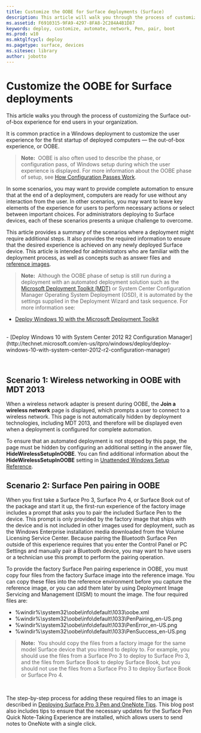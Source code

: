 ```yaml
---
title: Customize the OOBE for Surface deployments (Surface)
description: This article will walk you through the process of customizing the Surface out-of-box experience for end users in your organization.
ms.assetid: F6910315-9FA9-4297-8FA8-2C284A4B1D87
keywords: deploy, customize, automate, network, Pen, pair, boot
ms.prod: w10
ms.mktglfcycl: deploy
ms.pagetype: surface, devices
ms.sitesec: library
author: jobotto
---
```


# Customize the OOBE for Surface deployments


This article walks you through the process of customizing the Surface out-of-box experience for end users in your organization.

It is common practice in a Windows deployment to customize the user experience for the first startup of deployed computers — the out-of-box experience, or OOBE.

>**Note:**&nbsp;&nbsp;OOBE is also often used to describe the phase, or configuration pass, of Windows setup during which the user experience is displayed. For more information about the OOBE phase of setup, see [How Configuration Passes Work](http://msdn.microsoft.com/library/windows/hardware/dn898581.aspx).

In some scenarios, you may want to provide complete automation to ensure that at the end of a deployment, computers are ready for use without any interaction from the user. In other scenarios, you may want to leave key elements of the experience for users to perform necessary actions or select between important choices. For administrators deploying to Surface devices, each of these scenarios presents a unique challenge to overcome.

This article provides a summary of the scenarios where a deployment might require additional steps. It also provides the required information to ensure that the desired experience is achieved on any newly deployed Surface device. This article is intended for administrators who are familiar with the deployment process, as well as concepts such as answer files and [reference images](http://go.microsoft.com/fwlink/p/?LinkID=618042).

>**Note:**&nbsp;&nbsp;Although the OOBE phase of setup is still run during a deployment with an automated deployment solution such as the [Microsoft Deployment Toolkit (MDT)](http://go.microsoft.com/fwlink/p/?LinkId=618117) or System Center Configuration Manager Operating System Deployment (OSD), it is automated by the settings supplied in the Deployment Wizard and task sequence. For more information see:<br/>
- [Deploy Windows 10 with the Microsoft Deployment Toolkit](http://technet.microsoft.com/en-us/itpro/windows/deploy/deploy-windows-10-with-the-microsoft-deployment-toolkit)
<br/>
- [Deploy Windows 10 with System Center 2012 R2 Configuration Manager](http://technet.microsoft.com/en-us/itpro/windows/deploy/deploy-windows-10-with-system-center-2012-r2-configuration-manager)

 

## Scenario 1: Wireless networking in OOBE with MDT 2013


When a wireless network adapter is present during OOBE, the **Join a wireless network** page is displayed, which prompts a user to connect to a wireless network. This page is not automatically hidden by deployment technologies, including MDT 2013, and therefore will be displayed even when a deployment is configured for complete automation.

To ensure that an automated deployment is not stopped by this page, the page must be hidden by configuring an additional setting in the answer file, **HideWirelessSetupInOOBE**. You can find additional information about the **HideWirelessSetupInOOBE** setting in [Unattended Windows Setup Reference](http://go.microsoft.com/fwlink/p/?LinkID=618044).

## Scenario 2: Surface Pen pairing in OOBE


When you first take a Surface Pro 3, Surface Pro 4, or Surface Book out of the package and start it up, the first-run experience of the factory image includes a prompt that asks you to pair the included Surface Pen to the device. This prompt is only provided by the factory image that ships with the device and is not included in other images used for deployment, such as the Windows Enterprise installation media downloaded from the Volume Licensing Service Center. Because pairing the Bluetooth Surface Pen outside of this experience requires that you enter the Control Panel or PC Settings and manually pair a Bluetooth device, you may want to have users or a technician use this prompt to perform the pairing operation.

To provide the factory Surface Pen pairing experience in OOBE, you must copy four files from the factory Surface image into the reference image. You can copy these files into the reference environment before you capture the reference image, or you can add them later by using Deployment Image Servicing and Management (DISM) to mount the image. The four required files are:

-   %windir%\\system32\\oobe\\info\\default\\1033\\oobe.xml
-   %windir%\\system32\\oobe\\info\\default\\1033\\PenPairing\_en-US.png
-   %windir%\\system32\\oobe\\info\\default\\1033\\PenError\_en-US.png
-   %windir%\\system32\\oobe\\info\\default\\1033\\PenSuccess\_en-US.png

>**Note:**&nbsp;&nbsp;You should copy the files from a factory image for the same model Surface device that you intend to deploy to. For example, you should use the files from a Surface Pro 3 to deploy to Surface Pro 3, and the files from Surface Book to deploy Surface Book, but you should not use the files from a Surface Pro 3 to deploy Surface Book or Surface Pro 4.

 

The step-by-step process for adding these required files to an image is described in [Deploying Surface Pro 3 Pen and OneNote Tips](http://go.microsoft.com/fwlink/p/?LinkID=618045). This blog post also includes tips to ensure that the necessary updates for the Surface Pen Quick Note-Taking Experience are installed, which allows users to send notes to OneNote with a single click.

 

 





